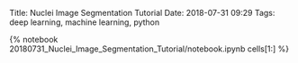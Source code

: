 Title: Nuclei Image Segmentation Tutorial
Date: 2018-07-31 09:29
Tags: deep learning, machine learning, python

{% notebook 20180731_Nuclei_Image_Segmentation_Tutorial/notebook.ipynb cells[1:] %}
